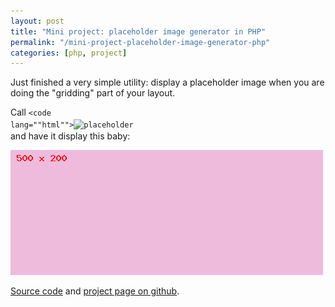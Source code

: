 ```yaml
---
layout: post
title: "Mini project: placeholder image generator in PHP"
permalink: "/mini-project-placeholder-image-generator-php"
categories: [php, project]
---
```


Just finished a very simple utility: display a placeholder image when you are doing the "gridding" part of your layout.

Call <span class="Apple-style-span" style="font-family: Consolas, Monaco, monospace; font-size: 12px; line-height: 18px; white-space: pre;"><code lang=""html""><img src="picture-this.php?w=500&h=200&bg=ebd&fg=f00" alt="placeholder" /></code> </span>and have it display this baby:

<img class="alignnone" title="Placeholder example" src="https://github.com/chelmertz/picture-this/raw/master/picture-this-example-1.png" alt="" width="500" height="200" />

<a href="https://github.com/chelmertz/picture-this">Source code</a> and <a href="http://chelmertz.github.com/picture-this/">project page on github</a>.
